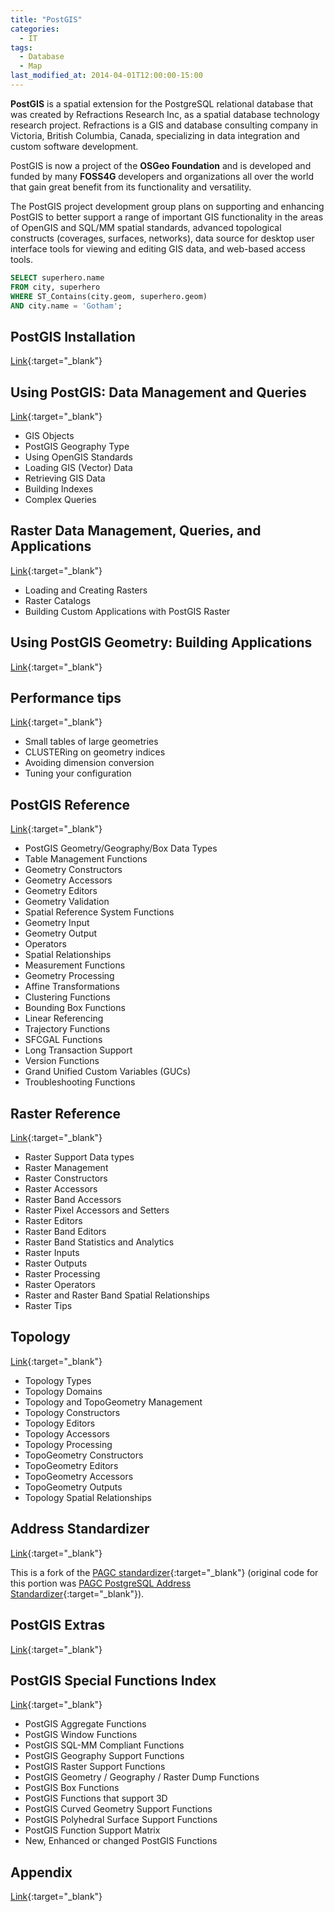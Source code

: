 ```yaml
---
title: "PostGIS"
categories:
  - IT
tags:
  - Database
  - Map
last_modified_at: 2014-04-01T12:00:00-15:00
---
```


**PostGIS** is a spatial extension for the PostgreSQL relational database that was created by Refractions Research Inc, as a spatial database technology research project. Refractions is a GIS and database consulting company in Victoria, British Columbia, Canada, specializing in data integration and custom software development.

PostGIS is now a project of the **OSGeo Foundation** and is developed and funded by many **FOSS4G** developers and organizations all over the world that gain great benefit from its functionality and versatility.

The PostGIS project development group plans on supporting and enhancing PostGIS to better support a range of important GIS functionality in the areas of OpenGIS and SQL/MM spatial standards, advanced topological constructs (coverages, surfaces, networks), data source for desktop user interface tools for viewing and editing GIS data, and web-based access tools.

```sql
SELECT superhero.name
FROM city, superhero
WHERE ST_Contains(city.geom, superhero.geom)
AND city.name = 'Gotham';
```

## PostGIS Installation

[Link](https://postgis.net/docs/manual-3.0/postgis_installation.html){:target="_blank"}

## Using PostGIS: Data Management and Queries

[Link](https://postgis.net/docs/manual-3.0/using_postgis_dbmanagement.html){:target="_blank"}

- GIS Objects
- PostGIS Geography Type
- Using OpenGIS Standards
- Loading GIS (Vector) Data
- Retrieving GIS Data
- Building Indexes
- Complex Queries

## Raster Data Management, Queries, and Applications

[Link](https://postgis.net/docs/manual-3.0/using_raster_dataman.html){:target="_blank"}

- Loading and Creating Rasters
- Raster Catalogs
- Building Custom Applications with PostGIS Raster

## Using PostGIS Geometry: Building Applications

[Link](https://postgis.net/docs/manual-3.0/ch06.html){:target="_blank"}

## Performance tips

[Link](https://postgis.net/docs/manual-3.0/performance_tips.html){:target="_blank"}

- Small tables of large geometries
- CLUSTERing on geometry indices
- Avoiding dimension conversion
- Tuning your configuration

## PostGIS Reference

[Link](https://postgis.net/docs/manual-3.0/reference.html){:target="_blank"}

- PostGIS Geometry/Geography/Box Data Types
- Table Management Functions
- Geometry Constructors
- Geometry Accessors
- Geometry Editors
- Geometry Validation
- Spatial Reference System Functions
- Geometry Input
- Geometry Output
- Operators
- Spatial Relationships
- Measurement Functions
- Geometry Processing
- Affine Transformations
- Clustering Functions
- Bounding Box Functions
- Linear Referencing
- Trajectory Functions
- SFCGAL Functions
- Long Transaction Support
- Version Functions
- Grand Unified Custom Variables (GUCs)
- Troubleshooting Functions

## Raster Reference

[Link](https://postgis.net/docs/manual-3.0/RT_reference.html){:target="_blank"}

- Raster Support Data types
- Raster Management
- Raster Constructors
- Raster Accessors
- Raster Band Accessors
- Raster Pixel Accessors and Setters
- Raster Editors
- Raster Band Editors
- Raster Band Statistics and Analytics
- Raster Inputs
- Raster Outputs
- Raster Processing
- Raster Operators
- Raster and Raster Band Spatial Relationships
- Raster Tips

## Topology

[Link](https://postgis.net/docs/manual-3.0/Topology.html){:target="_blank"}

- Topology Types
- Topology Domains
- Topology and TopoGeometry Management
- Topology Constructors
- Topology Editors
- Topology Accessors
- Topology Processing
- TopoGeometry Constructors
- TopoGeometry Editors
- TopoGeometry Accessors
- TopoGeometry Outputs
- Topology Spatial Relationships

## Address Standardizer

[Link](https://postgis.net/docs/manual-3.0/Address_Standardizer.html){:target="_blank"}

This is a fork of the [PAGC standardizer](http://www.pagcgeo.org/docs/html/pagc-11.html){:target="_blank"} (original code for this portion was [PAGC PostgreSQL Address Standardizer](https://sourceforge.net/p/pagc/code/360/tree/branches/sew-refactor/postgresql/){:target="_blank"}).

## PostGIS Extras

[Link](https://postgis.net/docs/manual-3.0/Extras.html){:target="_blank"}

## PostGIS Special Functions Index

[Link](https://postgis.net/docs/manual-3.0/PostGIS_Special_Functions_Index.html){:target="_blank"}

- PostGIS Aggregate Functions
- PostGIS Window Functions
- PostGIS SQL-MM Compliant Functions
- PostGIS Geography Support Functions
- PostGIS Raster Support Functions
- PostGIS Geometry / Geography / Raster Dump Functions
- PostGIS Box Functions
- PostGIS Functions that support 3D
- PostGIS Curved Geometry Support Functions
- PostGIS Polyhedral Surface Support Functions
- PostGIS Function Support Matrix
- New, Enhanced or changed PostGIS Functions

## Appendix

[Link](https://postgis.net/docs/manual-3.0/release_notes.html){:target="_blank"}
